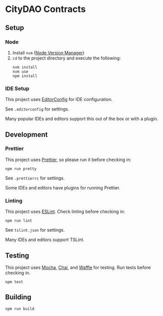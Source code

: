 # CityDAO Contracts

## Setup

### Node

1.  Install `nvm` ([Node Version Manager](https://github.com/nvm-sh/nvm))
2.  `cd` to the project directory and execute the following:
    ```
    nvm install
    nvm use
    npm install
    ```

### IDE Setup

This project uses [EditorConfig](https://editorconfig.org/) for IDE configuration.

See `.editorconfig` for settings.

Many popular IDEs and editors support this out of the box or with a plugin.

## Development

### Prettier

This project uses [Prettier](https://prettier.io/), so please run it before checking in:

```
npm run pretty
```

See `.prettierrc` for settings.

Some IDEs and editors have plugins for running Prettier.

### Linting

This project uses [ESLint](https://eslint.org/). Check linting before checking in:

```
npm run lint
```

See `tslint.json` for settings.

Many IDEs and editors support TSLint.

## Testing

This project uses [Mocha](https://mochajs.org/), [Chai](https://www.chaijs.com/), and [Waffle](https://getwaffle.io/) for testing. Run tests before checking in.

```
npm test
```

## Building

```
npm run build
```
